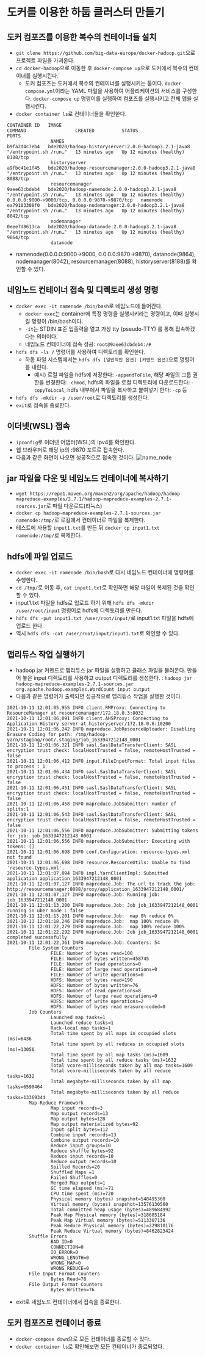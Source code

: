 # 도커를 이용한 하둡 클러스터 만들기

## 도커 컴포즈를 이용한 복수의 컨테이너들 설치

- `git clone https://github.com/big-data-europe/docker-hadoop.git`으로 프로젝트 파일을 가져온다.
- `cd docker-hadoop`으로 이동한 후 `docker-compose up`으로 도커에서 복수의 컨테이너를 실행시킨다.
  - 도커 컴포즈는 도커에서 복수의 컨테이너를 실행시키는 툴이다. `docker-compose.yml`이라는 YAML 파일을 사용하여 어플리케이션의 서비스를 구성한다. `docker-compose up` 명령어를 실행하여 컴포즈를 실행시키고 전체 앱을 실행시킨다.
- `docker container ls`로 컨테이너들을 확인한다.

```
CONTAINER ID   IMAGE                                                    COMMAND                  CREATED          STATUS                    PORTS
                NAMES
b9fa2d4c7eb4   bde2020/hadoop-historyserver:2.0.0-hadoop3.2.1-java8     "/entrypoint.sh /run…"   13 minutes ago   Up 12 minutes (healthy)   8188/tcp
                historyserver
a9fbc41e1f45   bde2020/hadoop-resourcemanager:2.0.0-hadoop3.2.1-java8   "/entrypoint.sh /run…"   13 minutes ago   Up 12 minutes (healthy)   8088/tcp
                resourcemanager
9aee63cbdeb4   bde2020/hadoop-namenode:2.0.0-hadoop3.2.1-java8          "/entrypoint.sh /run…"   13 minutes ago   Up 12 minutes (healthy)   0.0.0.0:9000->9000/tcp, 0.0.0.0:9870->9870/tcp   namenode
ea79103308f0   bde2020/hadoop-nodemanager:2.0.0-hadoop3.2.1-java8       "/entrypoint.sh /run…"   13 minutes ago   Up 12 minutes (healthy)   8042/tcp
                nodemanager
0eee7d8613ca   bde2020/hadoop-datanode:2.0.0-hadoop3.2.1-java8          "/entrypoint.sh /run…"   13 minutes ago   Up 12 minutes (healthy)   9864/tcp
                datanode
```

- namenode(0.0.0.0:9000->9000, 0.0.0.0:9870->9870), datanode(9864), nodemanager(8042), resourcemanager(8088), historyserver(8188)를 확인할 수 있다.

## 네임노드 컨테이너 접속 및 디렉토리 생성 명령

- `docker exec -it namenode /bin/bash`로 네임노드에 들어간다.
  - `docker exec`는 container에 특정 명령을 실행시키라는 명령이고, 이때 실행시킬 명령이 /bin/bash이다.
  - `-it`는 STDIN 표준 입출력을 열고 가상 tty (pseudo-TTY) 를 통해 접속하겠다는 의미이다.
  - 네임노드 컨테이너에 접속 성공: `root@9aee63cbdeb4:/#`
- `hdfs dfs -ls /` 명령어를 사용하여 디렉토리를 확인한다.
  - 하둡 파일 시스템에서는 `hdfs dfs [일반적인 옵션] [커맨드 옵션]`으로 명령어를 내린다.
    - 예시) 로컬 파일을 hdfs에 저장한다: `-appendToFile`, 해당 파일의 그룹 권한을 변경한다: `-chmod`, hdfs의 파일을 로컬 디렉토리에 다운로드한다: `-copyToLocal`, hdfs 내부에서 파일을 복사하고 붙여넣기 한다: `-cp` 등
- `hdfs dfs -mkdir -p /user/root`로 디렉토리를 생성한다.
- `exit`로 접속을 종료한다.

## 이더넷(WSL) 접속

- `ipconfig`로 이더넷 어댑터(WSL)의 ipv4를 확인한다.
- 웹 브라우저로 해당 ip의 :9870 포트로 접속한다.
- 다음과 같은 화면이 나오면 성공적으로 접속한 것이다.
  ![name_node](img/name_node.PNG)

## jar 파일을 다운 및 네임노드 컨테이너에 복사하기

- `wget https://repo1.maven.org/maven2/org/apache/hadoop/hadoop-mapreduce-examples/2.7.1/hadoop-mapreduce-examples-2.7.1-sources.jar`로 파일 다운로드(리눅스)
- `docker cp hadoop-mapreduce-examples-2.7.1-sources.jar namenode:/tmp/`로 로컬에서 컨테이너로 파일을 복제한다.
- 테스트에 사용할 `input1.txt`를 만든 뒤 `docker cp input1.txt namenode:/tmp/`로 복제한다.

## hdfs에 파일 업로드

- `docker exec -it namenode /bin/bash`로 다시 네임노드 컨테이너에 명령어를 수행한다.
- `cd /tmp/`로 이동 후, `cat input1.txt`로 확인하면 해당 파일이 복제된 것을 확인할 수 있다.
- input1.txt 파일을 hdfs로 업로드 하기 위해 `hdfs dfs -mkdir /user/root/input` 명령어로 hdfs에 디렉토리를 만든다.
- `hdfs dfs -put input1.txt /user/root/input/`로 input1.txt 파일을 hdfs에 업로드 한다.
- 역시 `hdfs dfs -cat /user/root/input/input1.txt`로 확인할 수 있다.

## 맵리듀스 작업 실행하기

- hadoop jar 커맨드로 맵리듀스 jar 파일을 실행하고 클래스 파일을 불러온다. 만들어 놓은 input 디렉토리를 사용하고 output 디렉토리를 생성한다. : `hadoop jar hadoop-mapreduce-examples-2.7.1-sources.jar org.apache.hadoop.examples.WordCount input output`
- 다음과 같은 명령어가 출력되면 성공적으로 맵리듀스 작업을 실행한 것이다.

```
2021-10-11 12:01:05,955 INFO client.RMProxy: Connecting to ResourceManager at resourcemanager/172.18.0.3:8032
2021-10-11 12:01:06,091 INFO client.AHSProxy: Connecting to Application History server at historyserver/172.18.0.6:10200
2021-10-11 12:01:06,242 INFO mapreduce.JobResourceUploader: Disabling Erasure Coding for path: /tmp/hadoop-yarn/staging/root/.staging/job_1633947212148_0001
2021-10-11 12:01:06,321 INFO sasl.SaslDataTransferClient: SASL encryption trust check: localHostTrusted = false, remoteHostTrusted = false
2021-10-11 12:01:06,412 INFO input.FileInputFormat: Total input files to process : 1
2021-10-11 12:01:06,434 INFO sasl.SaslDataTransferClient: SASL encryption trust check: localHostTrusted = false, remoteHostTrusted = false
2021-10-11 12:01:06,451 INFO sasl.SaslDataTransferClient: SASL encryption trust check: localHostTrusted = false, remoteHostTrusted = false
2021-10-11 12:01:06,458 INFO mapreduce.JobSubmitter: number of splits:1
2021-10-11 12:01:06,543 INFO sasl.SaslDataTransferClient: SASL encryption trust check: localHostTrusted = false, remoteHostTrusted = false
2021-10-11 12:01:06,556 INFO mapreduce.JobSubmitter: Submitting tokens for job: job_1633947212148_0001
2021-10-11 12:01:06,556 INFO mapreduce.JobSubmitter: Executing with tokens: []
2021-10-11 12:01:06,698 INFO conf.Configuration: resource-types.xml not found
2021-10-11 12:01:06,698 INFO resource.ResourceUtils: Unable to find 'resource-types.xml'.
2021-10-11 12:01:07,094 INFO impl.YarnClientImpl: Submitted application application_1633947212148_0001
2021-10-11 12:01:07,127 INFO mapreduce.Job: The url to track the job: http://resourcemanager:8088/proxy/application_1633947212148_0001/
2021-10-11 12:01:07,127 INFO mapreduce.Job: Running job: job_1633947212148_0001
2021-10-11 12:01:13,200 INFO mapreduce.Job: Job job_1633947212148_0001 running in uber mode : false
2021-10-11 12:01:13,201 INFO mapreduce.Job:  map 0% reduce 0%
2021-10-11 12:01:18,246 INFO mapreduce.Job:  map 100% reduce 0%
2021-10-11 12:01:22,279 INFO mapreduce.Job:  map 100% reduce 100%
2021-10-11 12:01:22,292 INFO mapreduce.Job: Job job_1633947212148_0001 completed successfully
2021-10-11 12:01:22,361 INFO mapreduce.Job: Counters: 54
        File System Counters
                FILE: Number of bytes read=100
                FILE: Number of bytes written=458745
                FILE: Number of read operations=0
                FILE: Number of large read operations=0
                FILE: Number of write operations=0
                HDFS: Number of bytes read=190
                HDFS: Number of bytes written=76
                HDFS: Number of read operations=8
                HDFS: Number of large read operations=0
                HDFS: Number of write operations=2
                HDFS: Number of bytes read erasure-coded=0
        Job Counters
                Launched map tasks=1
                Launched reduce tasks=1
                Rack-local map tasks=1
                Total time spent by all maps in occupied slots (ms)=6436
                Total time spent by all reduces in occupied slots (ms)=13056
                Total time spent by all map tasks (ms)=1609
                Total time spent by all reduce tasks (ms)=1632
                Total vcore-milliseconds taken by all map tasks=1609
                Total vcore-milliseconds taken by all reduce tasks=1632
                Total megabyte-milliseconds taken by all map tasks=6590464
                Total megabyte-milliseconds taken by all reduce tasks=13369344
        Map-Reduce Framework
                Map input records=3
                Map output records=13
                Map output bytes=128
                Map output materialized bytes=92
                Input split bytes=112
                Combine input records=13
                Combine output records=10
                Reduce input groups=10
                Reduce shuffle bytes=92
                Reduce input records=10
                Reduce output records=10
                Spilled Records=20
                Shuffled Maps =1
                Failed Shuffles=0
                Merged Map outputs=1
                GC time elapsed (ms)=71
                CPU time spent (ms)=720
                Physical memory (bytes) snapshot=548495360
                Virtual memory (bytes) snapshot=13576130560
                Total committed heap usage (bytes)=489684992
                Peak Map Physical memory (bytes)=318685184
                Peak Map Virtual memory (bytes)=5113307136
                Peak Reduce Physical memory (bytes)=229810176
                Peak Reduce Virtual memory (bytes)=8462823424
        Shuffle Errors
                BAD_ID=0
                CONNECTION=0
                IO_ERROR=0
                WRONG_LENGTH=0
                WRONG_MAP=0
                WRONG_REDUCE=0
        File Input Format Counters
                Bytes Read=78
        File Output Format Counters
                Bytes Written=76
```

- exit로 네임노드 컨테이너에서 접속을 종료한다.

## 도커 컴포즈로 컨테이너 종료

- `docker-compose down`으로 모든 컨테이너를 종료할 수 있다.
- `docker container ls`로 확인해보면 모든 컨테이너가 종료되었다.
